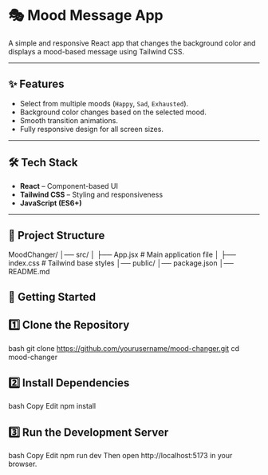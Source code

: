 # 🎭 Mood Message App

A simple and responsive React app that changes the background color and displays a mood-based message using Tailwind CSS.

---

## ✨ Features
- Select from multiple moods (`Happy`, `Sad`, `Exhausted`).
- Background color changes based on the selected mood.
- Smooth transition animations.
- Fully responsive design for all screen sizes.

---


## 🛠 Tech Stack
- **React** – Component-based UI
- **Tailwind CSS** – Styling and responsiveness
- **JavaScript (ES6+)**

---

## 📂 Project Structure
MoodChanger/
│── src/
│ ├── App.jsx # Main application file
│ ├── index.css # Tailwind base styles
│── public/
│── package.json
│── README.md

## 🚀 Getting Started

## 1️⃣ Clone the Repository
bash
git clone https://github.com/yourusername/mood-changer.git
cd mood-changer
## 2️⃣ Install Dependencies
bash
Copy
Edit
npm install
## 3️⃣ Run the Development Server
bash
Copy
Edit
npm run dev
Then open http://localhost:5173 in your browser.
